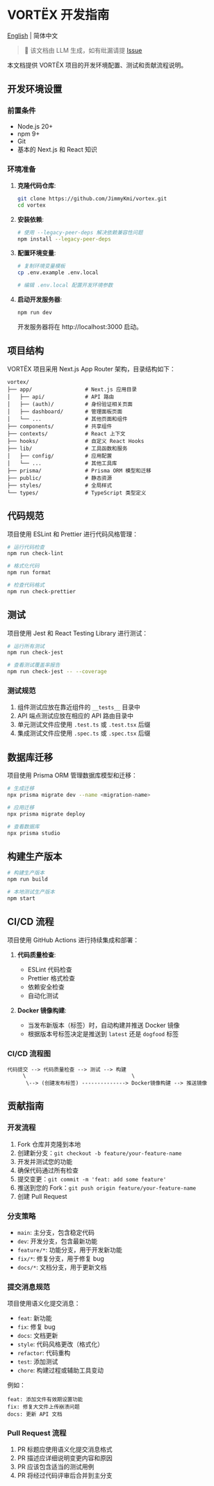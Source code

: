 # VORTËX 开发指南

[English](DEVELOPMENT_en.md) | 简体中文

> 📝 该文档由 LLM 生成，如有纰漏请提 [Issue](https://github.com/JimmyKmi/vortex/issues)

本文档提供 VORTËX 项目的开发环境配置、测试和贡献流程说明。

## 开发环境设置

### 前置条件

- Node.js 20+
- npm 9+
- Git
- 基本的 Next.js 和 React 知识

### 环境准备

1. **克隆代码仓库**:

   ```bash
   git clone https://github.com/JimmyKmi/vortex.git
   cd vortex
   ```

2. **安装依赖**:

   ```bash
   # 使用 --legacy-peer-deps 解决依赖兼容性问题
   npm install --legacy-peer-deps
   ```

3. **配置环境变量**:

   ```bash
   # 复制环境变量模板
   cp .env.example .env.local

   # 编辑 .env.local 配置开发环境参数
   ```

4. **启动开发服务器**:
   ```bash
   npm run dev
   ```
   开发服务器将在 http://localhost:3000 启动。

## 项目结构

VORTËX 项目采用 Next.js App Router 架构，目录结构如下：

```
vortex/
├── app/                 # Next.js 应用目录
│   ├── api/             # API 路由
│   ├── (auth)/          # 身份验证相关页面
│   ├── dashboard/       # 管理面板页面
│   └── ...              # 其他页面和组件
├── components/          # 共享组件
├── contexts/            # React 上下文
├── hooks/               # 自定义 React Hooks
├── lib/                 # 工具函数和服务
│   ├── config/          # 应用配置
│   └── ...              # 其他工具库
├── prisma/              # Prisma ORM 模型和迁移
├── public/              # 静态资源
├── styles/              # 全局样式
└── types/               # TypeScript 类型定义
```

## 代码规范

项目使用 ESLint 和 Prettier 进行代码风格管理：

```bash
# 运行代码检查
npm run check-lint

# 格式化代码
npm run format

# 检查代码格式
npm run check-prettier
```

## 测试

项目使用 Jest 和 React Testing Library 进行测试：

```bash
# 运行所有测试
npm run check-jest

# 查看测试覆盖率报告
npm run check-jest -- --coverage
```

### 测试规范

1. 组件测试应放在靠近组件的 `__tests__` 目录中
2. API 端点测试应放在相应的 API 路由目录中
3. 单元测试文件应使用 `.test.ts` 或 `.test.tsx` 后缀
4. 集成测试文件应使用 `.spec.ts` 或 `.spec.tsx` 后缀

## 数据库迁移

项目使用 Prisma ORM 管理数据库模型和迁移：

```bash
# 生成迁移
npx prisma migrate dev --name <migration-name>

# 应用迁移
npx prisma migrate deploy

# 查看数据库
npx prisma studio
```

## 构建生产版本

```bash
# 构建生产版本
npm run build

# 本地测试生产版本
npm start
```

## CI/CD 流程

项目使用 GitHub Actions 进行持续集成和部署：

1. **代码质量检查**:

   - ESLint 代码检查
   - Prettier 格式检查
   - 依赖安全检查
   - 自动化测试

2. **Docker 镜像构建**:
   - 当发布新版本（标签）时，自动构建并推送 Docker 镜像
   - 根据版本号标签决定是推送到 `latest` 还是 `dogfood` 标签

### CI/CD 流程图

```
代码提交 --> 代码质量检查 --> 测试 --> 构建
     \                                  \
      \--> (创建发布标签) --------------> Docker镜像构建 --> 推送镜像
```

## 贡献指南

### 开发流程

1. Fork 仓库并克隆到本地
2. 创建新分支：`git checkout -b feature/your-feature-name`
3. 开发并测试您的功能
4. 确保代码通过所有检查
5. 提交变更：`git commit -m 'feat: add some feature'`
6. 推送到您的 Fork：`git push origin feature/your-feature-name`
7. 创建 Pull Request

### 分支策略

- `main`: 主分支，包含稳定代码
- `dev`: 开发分支，包含最新功能
- `feature/*`: 功能分支，用于开发新功能
- `fix/*`: 修复分支，用于修复 bug
- `docs/*`: 文档分支，用于更新文档

### 提交消息规范

项目使用语义化提交消息：

- `feat`: 新功能
- `fix`: 修复 bug
- `docs`: 文档更新
- `style`: 代码风格更改（格式化）
- `refactor`: 代码重构
- `test`: 添加测试
- `chore`: 构建过程或辅助工具变动

例如：

```
feat: 添加文件有效期设置功能
fix: 修复大文件上传崩溃问题
docs: 更新 API 文档
```

### Pull Request 流程

1. PR 标题应使用语义化提交消息格式
2. PR 描述应详细说明变更内容和原因
3. PR 应该包含适当的测试用例
4. PR 将经过代码评审后合并到主分支
